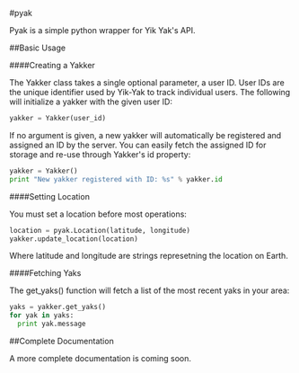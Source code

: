 #pyak

Pyak is a simple python wrapper for Yik Yak's API.

##Basic Usage


####Creating a Yakker

The Yakker class takes a single optional parameter, a user ID. User IDs are the unique identifier used by Yik-Yak to track individual users. The following will initialize a yakker with the given user ID:

```python
yakker = Yakker(user_id)
```

If no argument is given, a new yakker will automatically be registered and assigned an ID by the server. You can easily fetch the assigned ID for storage and re-use through Yakker's id property:

```python
yakker = Yakker()
print "New yakker registered with ID: %s" % yakker.id
```

####Setting Location

You must set a location before most operations:

```python
location = pyak.Location(latitude, longitude)
yakker.update_location(location)
```

Where latitude and longitude are strings represetning the location on Earth.

####Fetching Yaks

The get_yaks() function will fetch a list of the most recent yaks in your area:

```python
yaks = yakker.get_yaks()
for yak in yaks:
  print yak.message
```

##Complete Documentation

A more complete documentation is coming soon.
